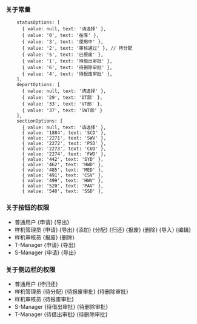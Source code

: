 ### 关于常量
```    
    statusOptions: [
      { value: null, text: '请选择' },
      { value: '0', text: '在库' },
      { value: '3', text: '使用中' }, 
      { value: '2', text: '审核通过' }, // 待分配
      { value: '5', text: '已报废' },   
      { value: '1', text: '待借出审批' },
      { value: '6', text: '待删除审批' },
      { value: '4', text: '待报废审批' },
    ],
    departOptions: [
      { value: null, text: '请选择' },
      { value: '29', text: 'DT部' },
      { value: '33', text: 'VT部' },
      { value: '37', text: 'SWT部' }
    ],
    sectionOptions: [
      { value: null, text: '请选择' },
      { value: '1884', text: 'SCD' },
      { value: '2271', text: 'SWV' },
      { value: '2272', text: 'PSD' },
      { value: '2273', text: 'CUD' },
      { value: '2274', text: 'FWD' },
      { value: '442', text: 'SYD' },
      { value: '462', text: 'HWD' },
      { value: '485', text: 'MED' },
      { value: '491', text: 'CSV' },
      { value: '499', text: 'HWV' },
      { value: '520', text: 'PAV' },
      { value: '540', text: 'SSD' },
```

### 关于按钮的权限
- 普通用户 {申请} {导出} 
- 样机管理员 {申请} {导出} {添加} {分配} {归还} {报废} {删除} {导入} {编辑}
- 样机审核员 {报废} {删除} 
- T-Manager {申请} {导出}
- S-Manager {申请} {导出}

### 关于侧边栏的权限
- 普通用户 {待归还}
- 样机管理员 {待分配} {待报废审批} {待删除审批}
- 样机审核员 {待报废审批}
- S-Manager {待借出审批} {待删除审批}
- T-Manager {待借出审批} {待删除审批}
